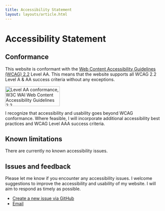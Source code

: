 ```yaml
---
title: Accessibility Statement
layout: layouts/article.html
---
```

# Accessibility Statement

## Conformance

This website is conformant with the [Web Content Accessibility Guidelines (WCAG) 2.2](https://www.w3.org/TR/WCAG22/) Level AA. This means that the website supports all WCAG 2.2 Level A & AA success criteria without any exceptions.

<a href="https://www.w3.org/WAI/WCAG2AA-Conformance" title="Explanation of WCAG 2 Level AA conformance"><img height="64" width="176" alt="Level AA conformance, W3C WAI Web Content Accessibility Guidelines 2.2" src="https://www.w3.org/WAI/WCAG22/wcag2.2AA-blue.svg"></a>

I recognize that accessibility and usability goes beyond WCAG conformance. Where feasible, I will incorporate additional accessibility best practices and WCAG Level AAA success criteria.

## Known limitations

There are currently no known accessibility issues.

## Issues and feedback

Please let me know if you encounter any accessibility issues. I welcome suggestions to improve the accessibility and usability of my website. I will aim to respond as timely as possible.

* [Create a new issue via GitHub](https://github.com/gradyat/gradyt.com/issues/new/choose)
* [Email](mailto:gradyt513@gmail.com?subject=gradyt.com%20accessibility%20feedback)
